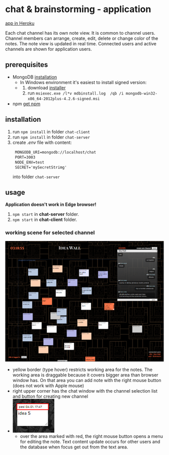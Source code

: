 # chat & brainstorming - application

[app in Heroku](https://dry-dusk-03720.herokuapp.com/)

Each chat channel has its own note view. It is common to channel users. Channel members can arrange, create, edit, delete or change color of the notes. The note view is updated in real time. Connected users and active channels are shown for application users.

## prerequisites

* MongoDB [installation](https://docs.mongodb.com/manual/installation/)
  * In Windows environment it's easiest to install signed version:
  * 1. download [installer](https://fastdl.mongodb.org/win32/mongodb-win32-x86_64-2012plus-4.2.6-signed.msi)
    1. run `msiexec.exe /l*v mdbinstall.log  /qb /i mongodb-win32-x86_64-2012plus-4.2.6-signed.msi`
* npm [get npm](https://www.npmjs.com/get-npm)

## installation

1. run `npm install` in folder `chat-client`
1. run `npm install` in folder `chat-server`
1. create _.env_ file with content:
   ```
    MONGODB_URI=mongodb://localhost/chat
    PORT=3003
    NODE_ENV=test
    SECRET='mySecretStrimg'
   ```
    into folder `chat-server`

## usage

____Application doesn't work in Edge browser!____

1. `npm start` in **chat-server** folder.
1. `npm start` in **chat-client** folder.

### working scene for selected channel

![Image of note view](https://github.com/altrangaj/Chat-Brainstorm/blob/master/images/UI.png)

* yellow border (type hover) restricts working area for the notes. The working area is draggable because it covers bigger area than browser window has. On that area you can add note with the right mouse button (does not work with Apple mouse)
* right upper corner has the chat window with the channel selection list and button for creating new channel
* ![Image of UI](https://github.com/altrangaj/Chat-Brainstorm/blob/master/images/note.jpg)
  * over the area marked with red, the right mouse button opens a menu for editing the note. Text content update occurs for other users and the database when focus get out from the text area.
